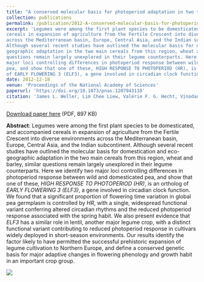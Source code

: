```yaml
---
title: "A conserved molecular basis for photoperiod adaptation in two temperate legumes"
collection: publications
permalink: /publication/2012-A-conserved-molecular-basis-for-photoperiod-adaptation-in-two-temperate-legumes
excerpt: 'Legumes were among the first plant species to be domesticated, and accompanied 
cereals in expansion of agriculture from the Fertile Crescent into diverse environments 
across the Mediterranean basin, Europe, Central Asia, and the Indian subcontinent. 
Although several recent studies have outlined the molecular basis for domestication and eco-
geographic adaptation in the two main cereals from this region, wheat and barley, similar 
questions remain largely unexplored in their legume counterparts. Here we identify two 
major loci controlling differences in photoperiod response between wild and domesticated 
pea, and show that one of these, HIGH RESPONSE TO PHOTOPERIOD (HR), is an ortholog 
of EARLY FLOWERING 3 (ELF3), a gene involved in circadian clock function.'
date: 2012-12-18
venue: 'Proceedings of the National Academy of Sciences'
paperurl: 'https://doi.org/10.1073/pnas.1207943110'
citation: 'James L. Weller, Lim Chee Liew, Valérie F. G. Hecht, Vinodan Rajandran, Rebecca E. Laurie, Stephen Ridge, Bénédicte Wenden, Jacqueline K. Vander Schoor, Odile Jaminon, Christelle Blassiau, Marion Dalmais, Catherine Rameau, Abdelhafid Bendahmane, Richard C. Macknight, Isabelle Lejeune-Hénaut (2012), "A conserved molecular basis for photoperiod adaptation in two temperate legumes", <i>Proceedings of the National Academy of Sciences</i>, Volume 109, Issue 51, Pages 21158-21163'
---
```


[Download paper here](http://enro.github.io/bwenden/files/Wenden.publication6.pdf) (PDF, 897 KB)

**Abstract**: Legumes were among the first plant species to be domesticated, and accompanied cereals in expansion of agriculture from the Fertile Crescent into diverse environments across the Mediterranean basin, Europe, Central Asia, and the Indian subcontinent. Although several recent studies have outlined the molecular basis for domestication and eco-geographic adaptation in the two main cereals from this region, wheat and barley, similar questions remain largely unexplored in their legume counterparts. Here we identify two major loci controlling differences in photoperiod response between wild and domesticated pea, and show that one of these, _HIGH RESPONSE TO PHOTOPERIOD (HR)_, is an ortholog of _EARLY FLOWERING 3 (ELF3)_, a gene involved in circadian clock function. We found that a significant proportion of flowering time variation in global pea germplasm is controlled by _HR_, with a single, widespread functional variant conferring altered circadian rhythms and the reduced photoperiod response associated with the spring habit. We also present evidence that _ELF3_ has a similar role in lentil, another major legume crop, with a distinct functional variant contributing to reduced photoperiod response in cultivars widely deployed in short-season environments. Our results identify the factor likely to have permitted the successful prehistoric expansion of legume cultivation to Northern Europe, and define a conserved genetic basis for major adaptive changes in flowering phenology and growth habit in an important crop group.

<img src='/bwenden/images/HR-locus-affects-photoperiod-responsiveness.png' />

